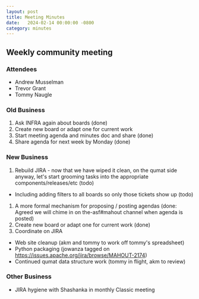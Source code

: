 ```yaml
---
layout: post
title: Meeting Minutes
date:   2024-02-14 00:00:00 -0800
category: minutes
---
```

## Weekly community meeting

### Attendees
* Andrew Musselman
* Trevor Grant
* Tommy Naugle

### Old Business
1. Ask INFRA again about boards (done)
1. Create new board or adapt one for current work
1. Start meeting agenda and minutes doc and share (done)
1. Share agenda for next week by Monday (done)

### New Business
1. Rebuild JIRA - now that we have wiped it clean, on the qumat side anyway, let's start grooming tasks into the appropriate components/releases/etc (todo)
  * Including adding filters to all boards so only those tickets show up (todo)
1. A more formal mechanism for proposing / posting agendas (done: Agreed we will chime in on the-asf#mahout channel when agenda is posted)
1. Create new board or adapt one for current work (done)
1. Coordinate on JIRA
  * Web site cleanup (akm and tommy to work off tommy's spreadsheet)
  * Python packaging (jowanza tagged on https://issues.apache.org/jira/browse/MAHOUT-2174)
  * Continued qumat data structure work (tommy in flight, akm to review)

### Other Business
* JIRA hygiene with Shashanka in monthly Classic meeting
